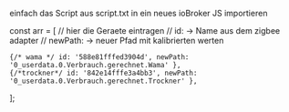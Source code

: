 einfach das Script aus script.txt in ein neues ioBroker JS importieren

const arr = [ // hier die Geraete eintragen
    // id: -> Name aus dem zigbee adapter
    // newPath: -> neuer Pfad mit kalibrierten werten
    
    {/* wama */ id: '588e81fffed3904d', newPath: '0_userdata.0.Verbrauch.gerechnet.Wama' },
    {/*trockner*/ id: '842e14fffe3a4bb3', newPath: '0_userdata.0.Verbrauch.gerechnet.Trockner' },
];
